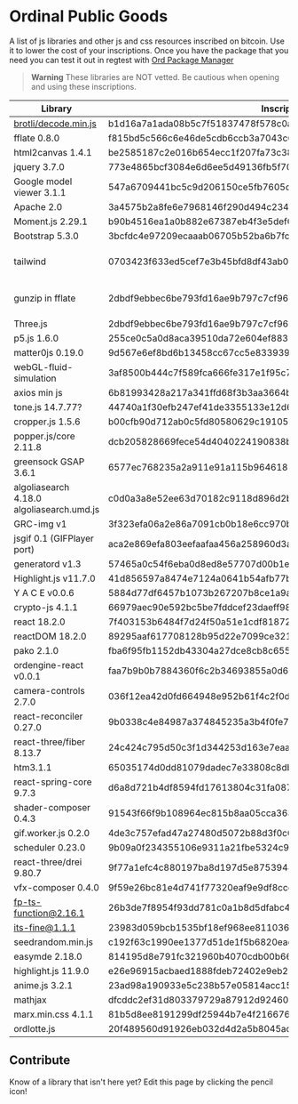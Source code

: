 # Ordinal Public Goods
A list of js libraries and other js and css resources inscribed on bitcoin. Use it to lower the cost of your inscriptions. Once you have the package that you need you can test it out in regtest with [Ord Package Manager](https://github.com/cypherpunklab/opm)

> **Warning**
> These libraries are NOT vetted. Be cautious when opening and using these inscriptions. 

| Library | Inscription ID | Format | Notes | Source | 
| --- | --- | --- | --- | --- |
| [brotli/decode.min.js](https://github.com/google/brotli/blob/master/js/decode.min.js) | b1d16a7a1ada08b5c7f51837478f578c0abd0973809c439228f28ccd5c38e44ai0 | none | | [ord.io](https://www.ord.io/21338293)
|fflate 0.8.0 | f815bd5c566c6e46de5cdb6ccb3a7043c63deeba61f4234baea84b602b0d4440i0 | none | [example](https://github.com/jokie88/ordinalpublicgoods/blob/main/examples/threejs.html) | [harry.xbt](https://twitter.com/hbeckeri/status/1671917397832335361?s=20)
| html2canvas 1.4.1 | be2585187c2e016b654ecc1f207fa73c38e55eee404cdf709346c4511689d24ai0 | none | | [king bootoshi](https://twitter.com/KingBootoshi/status/1670534828922400768?s=20)
| jquery 3.7.0 | 773e4865bcf3084e6d6ee5d49136fb5f7071d4c050ec4aeeaeb9c6d24fea5fc1i0 | none | | [inscribed.space](https://twitter.com/InscribedSpace/status/1671541360703205381?s=20)
| Google model viewer 3.1.1 | 547a6709441bc5c9d206150ce5fb7605c28a90c46bd6e4330c4420cb41477aeai0 | none | see tweet for useage | [harry.xbt](https://twitter.com/hbeckeri/status/1671917397832335361?s=20)
| Apache 2.0 | 3a4575b2a8fe6e7968146f290d494c2346d40ff692314050babcaa7268347f4bi0 | none | untested |  inscribed.space
| Moment.js 2.29.1 | b90b4516ea1a0b882e67387eb4f3e5def0307704b046e8ef98c5e72092c47eedi0 | none | | inscribed.space 
| Bootstrap 5.3.0 | 3bcfdc4e97209ecaaab06705b52ba6b7fc9d1cee77404ac15e655ce691a44654i0 | none | | inscribed.space
| tailwind | 0703423f633ed5cef7e3b45bfd8df43ab0d6783850d51005b105f01dd60d25c3i0 | base64 gzipped | after unzipping, pull out default (e.g. tail.default) | [inscribed-packages](https://github.com/boppleton/inscribed-packages)
| gunzip in fflate | 2dbdf9ebbec6be793fd16ae9b797c7cf968ab2427166aaf390b90b71778266abi0 | gzip | need to do inscription.split("\n")[28] |  [onchain monkey](https://github.com/metagood/OCM-Dimensions/blob/main/README.md)
| Three.js | 2dbdf9ebbec6be793fd16ae9b797c7cf968ab2427166aaf390b90b71778266abi0 | gzip | [example](https://github.com/jokie88/ordinalpublicgoods/blob/main/examples/threejs.html) |  [onchain monkey](https://github.com/metagood/OCM-Dimensions/blob/main/README.md)
| p5.js 1.6.0 | 255ce0c5a0d8aca39510da72e604ef8837519028827ba7b7f723b7489f3ec3a4i0 | gzip | see [example](/examples/p5js.html) | [onchain monkey](https://github.com/metagood/OCM-Dimensions/blob/main/README.md)
| matter0js 0.19.0 | 9d567e6ef8bd6b13458cc67cc5e8339395a4433e45db4554ff83c88a5df8bae2i0 | none | | [found on ord.io](https://www.ord.io/11774132)
| webGL-fluid-simulation | 3af8500b444c7f589fca666fe317e1f95c7226d49dc23f8a4b86093f01f3e7adi0 | none | | [found on ord.io](https://www.ord.io/11846310)
| axios min js | 6b81993428a217a341ffd68f3b3aa3664b2cfc674d57aad0d3b6daa0f125b821i0 | none | | [found on ord.io](https://www.ord.io/12399396)
| tone.js 14.7.77? | 44740a1f30efb247ef41de3355133e12d6f58ab4dc8a3146648e2249fa9c6a39i0 | none | | [found on ord.io](https://www.ord.io/13316104)
| cropper.js 1.5.6 | b00cfb90d712ab0c5fd80580629c1910538859e55b9a9d6306f734420f3721f5i0 | none | | [found on ord.io](https://www.ord.io/13345027)
| popper.js/core 2.11.8 | dcb205828669fece54d4040224190838bbe22b6d137ae9fc38c4b42f0777148ai0 | none | | [found on ord.io](https://www.ord.io/11821277)
| greensock GSAP 3.6.1 | 6577ec768235a2a911e91a115b964618581bde91d99bc58f5c7390fdfb155ae6i0 | none | may need license? | [found on ord.io](https://www.ord.io/14150095)
| algoliasearch 4.18.0 algoliasearch.umd.js | c0d0a3a8e52ee63d70182c9118d896d2bded3c82b7c74d1f8780519e19efb5cai0 | none | | [found on ord.io](https://www.ord.io/14291772)
| GRC-img v1 | 3f323efa06a2e86a7091cb0b18e6cc970bc747ea7b8b8e99a9431555fdf5d1d3i0 | none | | [ord.io](https://www.ord.io/14578041)
| jsgif 0.1 (GIFPlayer port) | aca2e869efa803eefaafaa456a258960d3aca8d90c1efd55d2fbf253a15201d0i0 | none | [source](https://github.com/antimatter15/jsgif) | [ord.io](https://www.ord.io/16620325)
| generatord v1.3 | 57465a0c54f6eba0d8ed8e57707d00b1eb806637495bb87d2ec825d5d687a7fei0 | none | generatord.io | [source](https://www.ord.io/29829931)  
| Highlight.js v11.7.0 | 41d856597a8474e7124a0641b54afb77bc034f800e1be8fe02a20b55023ff4a7i0 | none | | [ord.io](https://www.ord.io/18501999)
| Y A C E v0.0.6 | 5884d77df6457b1073b267207b8ce1a9a4d67114eb7794af04eb8ac637f07ae7i0 | none | | [ord.io](https://www.ord.io/18501780)
| crypto-js 4.1.1 | 66979aec90e592bc5be7fddcef23daeff982662b7225e7804c1b271f1b0d267ai0 | none | | [Wild Tangz](https://twitter.com/wildtangz)
| react 18.2.0 | 7f403153b6484f7d24f50a51e1cdf8187219a3baf103ef0df5ea2437fb9de874i0 | none | [example](https://ordinals.com/content/73aa8f7dd4be6224215c23863957a93062aeaac58d5227e20e328a8e0dda2782i0) | [bopxbt](https://twitter.com/boppleton/status/1693862904183886064)
| reactDOM 18.2.0 | 89295aaf617708128b95d22e7099ce32108d4b918386e6f90994e7979d22ba72i0 | none | [example](https://ordinals.com/content/73aa8f7dd4be6224215c23863957a93062aeaac58d5227e20e328a8e0dda2782i0) |  [bopxbt](https://twitter.com/boppleton/status/1693862904183886064)
| pako 2.1.0 | fba6f95fb1152db43304a27dce8cb8c65509eba6ab0b6958cedeb33e5f443077i0 | none | [example](https://ordinals.com/content/2e11adadd78e34f8c3dff508f58cb4c06dd35812af774740479ec76c1138f7d3i0) | [bopxbt](https://twitter.com/boppleton/status/1693862904183886064)
| ordengine-react v0.0.1 | faa7b9b0b7884360f6c2b34693855a0d60df5f344727c72e3691a80f84ec6a81i0 | none | [example](https://ordinals.com/content/73aa8f7dd4be6224215c23863957a93062aeaac58d5227e20e328a8e0dda2782i0) |  [bopxbt](https://twitter.com/boppleton/status/1693862904183886064)
| camera-controls 2.7.0 | 036f12ea42d0fd664948e952b61f4c2f0d04e5672e7a7b3e2c33ac2544b6b1a7i0 | none | | [ord.io](https://www.ord.io/25221832)
| react-reconciler 0.27.0 | 9b0338c4e84987a374845235a3b4f0fe73b205b336a7b936e05c71deb5a1882ci0 | none | | [ord.io](https://www.ord.io/24919723)
| react-three/fiber 8.13.7 | 24c424c795d50c3f1d344253d163e7eaa34e904aef038b6031d706e76676c634i0 | none | | [ord.io](https://www.ord.io/24945358)
| htm3.1.1 | 65035174d0dd81079dadec7e33808c8db77e0683ae5fca330ca992e3f631517fi0 | none | | [inscribed-packages](https://github.com/boppleton/inscribed-packages)
| react-spring-core 9.7.3 | d6a8d721b4df8594fd17613804c31fa087f2aebb982855122bf945fd350675b2i0 | none | | [ord.io](https://www.ord.io/27308800
| shader-composer 0.4.3 | 91543f66f9b108964ec815b8aa05cca363937cddbe3b578f44ba5cb750c2d140i0 | none | | [ord.io](https://www.ord.io/25497772)
| gif.worker.js 0.2.0 | 4de3c757efad47a27480d5072b88d3f0c08ae52398eac3db64c951798bef601di0 | none | | [ord.io](https://www.ord.io/27350879)
| scheduler 0.23.0 | 9b09a0f234355106e9311a21fbe5324c90f7317f04c00bc73e1114c9af745743i0 | none | | [ord.io](https://www.ord.io/24795534)
| react-three/drei 9.80.7 | 9f77a1efc4c880197ba8d197d5e87539443ed5ebcf027b1fee25db8bd1cf4605i0 | none | | [ord.io](https://www.ord.io/26756821)
| vfx-composer 0.4.0 | 9f59e26bc81e4d741f77320eaf9e9df8cce623c9639f9c1a49497ac75607e9bei0 | none | | [ord.io](https://www.ord.io/25499027)
| fp-ts-function@2.16.1 | 26b3de7f8954f93dd781c0a1b8d5dfabc4731fbd3e4493657a02a2d7373195c0i0 | none | | [ord.io](https://www.ord.io/25497717)
| its-fine@1.1.1 | 23983d059bcb1535bf18ef968ee811036dc608e55e99050d54b0948c2f827897i0 | none | | [ord.io](https://www.ord.io/24898987) 
| seedrandom.min.js | c192f63c1990ee1377d51de1f5b6820eac412aa779d717b9497806a072ea49f6i0 | none | | [ord.io](https://www.ord.io/27758217) [github](https://github.com/davidbau/seedrandom/blob/released/seedrandom.min.js)
| easymde 2.18.0 | 814195d8e791fc321960b4070cdb00b6627e4bffbeca0eb6742750de4b88f802i0 | none | | [ord.io](https://www.ord.io/34827360)
| highlight.js 11.9.0 | e26e96915acbaed1888fdeb72402e9eb21f83e533ee26fc7101e631b3f78eae6i0 | none | | [ord.io](https://www.ord.io/35275314)
| anime.js 3.2.1 | 23ad98a190933e5c238b57e05814acc154d55928edf02d298cc82f4fac0313fei0 | none | | [ord.io](https://www.ord.io/35139362)
| mathjax | dfcddc2ef31d803379729a87912d9246091f83303584cea31786ec189e8dc234i0 | none | | [github](https://github.com/mathjax/MathJax)
| marx.min.css 4.1.1 | 81b5d8ee8191299df25944b7e4f21667665ede891a3bea5fd6a1c98a2d2f0882i0 | none | | [thecolorblocks](https://x.com/thecolorblocks_/status/1724616522805432415)
| ordlotte.js | 20f489560d91926eb032d4d2a5b8045ac885ee80184c12d4fc682fd81af07851i0 | none | | [ordlotte](https://github.com/thecolorblocks/ordlotte)

## Contribute
Know of a library that isn't here yet? Edit this page by clicking the pencil icon!
